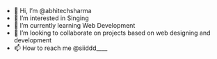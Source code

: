 - 👋 Hi, I’m @abhitechsharma
- 👀 I’m interested in Singing
- 🌱 I’m currently learning Web Development
- 💞️ I’m looking to collaborate on projects based on web designing and development
- 📫 How to reach me @siiddd____

<!---
abhitechsharma/abhitechsharma is a ✨ special ✨ repository because its `README.md` (this file) appears on your GitHub profile.
You can click the Preview link to take a look at your changes.
--->
